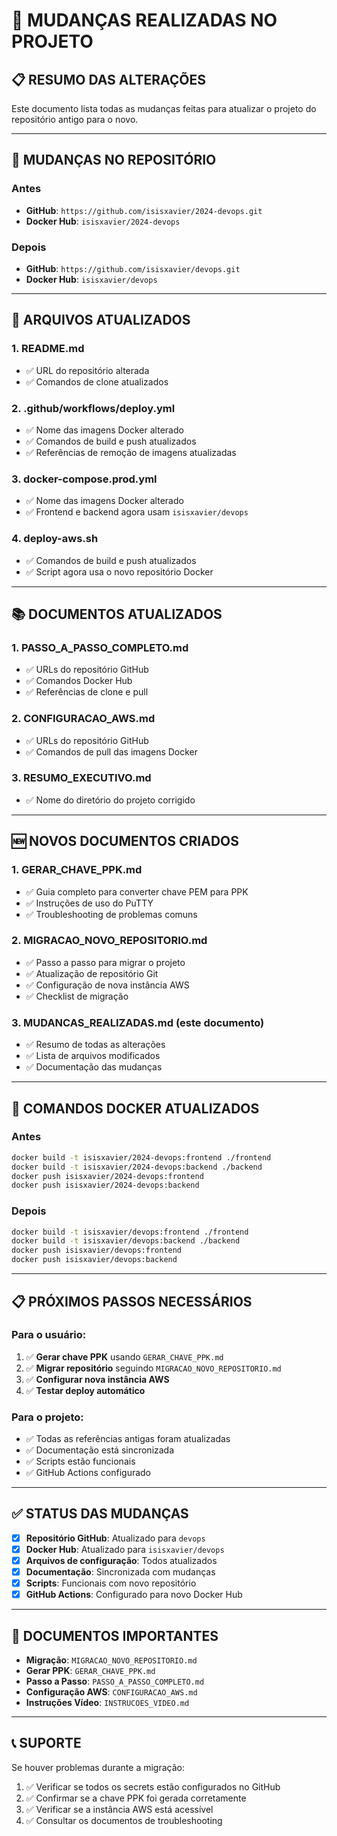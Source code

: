 # 📝 MUDANÇAS REALIZADAS NO PROJETO

## **📋 RESUMO DAS ALTERAÇÕES**
Este documento lista todas as mudanças feitas para atualizar o projeto do repositório antigo para o novo.

---

## **🔄 MUDANÇAS NO REPOSITÓRIO**

### **Antes**
- **GitHub**: `https://github.com/isisxavier/2024-devops.git`
- **Docker Hub**: `isisxavier/2024-devops`

### **Depois**
- **GitHub**: `https://github.com/isisxavier/devops.git`
- **Docker Hub**: `isisxavier/devops`

---

## **📁 ARQUIVOS ATUALIZADOS**

### **1. README.md**
- ✅ URL do repositório alterada
- ✅ Comandos de clone atualizados

### **2. .github/workflows/deploy.yml**
- ✅ Nome das imagens Docker alterado
- ✅ Comandos de build e push atualizados
- ✅ Referências de remoção de imagens atualizadas

### **3. docker-compose.prod.yml**
- ✅ Nome das imagens Docker alterado
- ✅ Frontend e backend agora usam `isisxavier/devops`

### **4. deploy-aws.sh**
- ✅ Comandos de build e push atualizados
- ✅ Script agora usa o novo repositório Docker

---

## **📚 DOCUMENTOS ATUALIZADOS**

### **1. PASSO_A_PASSO_COMPLETO.md**
- ✅ URLs do repositório GitHub
- ✅ Comandos Docker Hub
- ✅ Referências de clone e pull

### **2. CONFIGURACAO_AWS.md**
- ✅ URLs do repositório GitHub
- ✅ Comandos de pull das imagens Docker

### **3. RESUMO_EXECUTIVO.md**
- ✅ Nome do diretório do projeto corrigido

---

## **🆕 NOVOS DOCUMENTOS CRIADOS**

### **1. GERAR_CHAVE_PPK.md**
- ✅ Guia completo para converter chave PEM para PPK
- ✅ Instruções de uso do PuTTY
- ✅ Troubleshooting de problemas comuns

### **2. MIGRACAO_NOVO_REPOSITORIO.md**
- ✅ Passo a passo para migrar o projeto
- ✅ Atualização de repositório Git
- ✅ Configuração de nova instância AWS
- ✅ Checklist de migração

### **3. MUDANCAS_REALIZADAS.md** (este documento)
- ✅ Resumo de todas as alterações
- ✅ Lista de arquivos modificados
- ✅ Documentação das mudanças

---

## **🔧 COMANDOS DOCKER ATUALIZADOS**

### **Antes**
```bash
docker build -t isisxavier/2024-devops:frontend ./frontend
docker build -t isisxavier/2024-devops:backend ./backend
docker push isisxavier/2024-devops:frontend
docker push isisxavier/2024-devops:backend
```

### **Depois**
```bash
docker build -t isisxavier/devops:frontend ./frontend
docker build -t isisxavier/devops:backend ./backend
docker push isisxavier/devops:frontend
docker push isisxavier/devops:backend
```

---

## **📋 PRÓXIMOS PASSOS NECESSÁRIOS**

### **Para o usuário:**
1. ✅ **Gerar chave PPK** usando `GERAR_CHAVE_PPK.md`
2. ✅ **Migrar repositório** seguindo `MIGRACAO_NOVO_REPOSITORIO.md`
3. ✅ **Configurar nova instância AWS**
4. ✅ **Testar deploy automático**

### **Para o projeto:**
- ✅ Todas as referências antigas foram atualizadas
- ✅ Documentação está sincronizada
- ✅ Scripts estão funcionais
- ✅ GitHub Actions configurado

---

## **✅ STATUS DAS MUDANÇAS**

- [x] **Repositório GitHub**: Atualizado para `devops`
- [x] **Docker Hub**: Atualizado para `isisxavier/devops`
- [x] **Arquivos de configuração**: Todos atualizados
- [x] **Documentação**: Sincronizada com mudanças
- [x] **Scripts**: Funcionais com novo repositório
- [x] **GitHub Actions**: Configurado para novo Docker Hub

---

## **🔗 DOCUMENTOS IMPORTANTES**

- **Migração**: `MIGRACAO_NOVO_REPOSITORIO.md`
- **Gerar PPK**: `GERAR_CHAVE_PPK.md`
- **Passo a Passo**: `PASSO_A_PASSO_COMPLETO.md`
- **Configuração AWS**: `CONFIGURACAO_AWS.md`
- **Instruções Vídeo**: `INSTRUCOES_VIDEO.md`

---

## **📞 SUPORTE**

Se houver problemas durante a migração:
1. ✅ Verificar se todos os secrets estão configurados no GitHub
2. ✅ Confirmar se a chave PPK foi gerada corretamente
3. ✅ Verificar se a instância AWS está acessível
4. ✅ Consultar os documentos de troubleshooting
